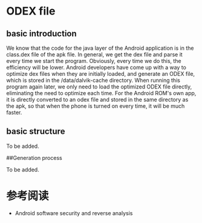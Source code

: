 # ODEX file


## basic introduction


We know that the code for the java layer of the Android application is in the class.dex file of the apk file. In general, we get the dex file and parse it every time we start the program. Obviously, every time we do this, the efficiency will be lower. Android developers have come up with a way to optimize dex files when they are initially loaded, and generate an ODEX file, which is stored in the /data/dalvik-cache directory. When running this program again later, we only need to load the optimized ODEX file directly, eliminating the need to optimize each time. For the Android ROM&#39;s own app, it is directly converted to an odex file and stored in the same directory as the apk, so that when the phone is turned on every time, it will be much faster.


## basic structure


To be added.


##Generation process


To be added.






# 参考阅读


- Android software security and reverse analysis